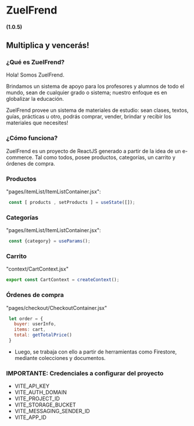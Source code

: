 # ZuelFrend  
#### (1.0.5)

## Multiplica y vencerás!

### ¿Qué es ZuelFrend?
Hola! Somos ZuelFrend.  
  
Brindamos un sistema de apoyo para los profesores y alumnos de todo el mundo, sean de cualquier grado o sistema; nuestro enfoque es en globalizar la educación.  
  
  ZuelFrend provee un sistema de materiales de estudio: sean clases, textos, guías, prácticas u otro, podrás comprar, vender, brindar y recibir los materiales que necesites!  
  ### ¿Cómo funciona?
  ZuelFrend es un proyecto de ReactJS generado a partir de la idea de un e-commerce. Tal como todos, posee productos, categorías, un carrito y órdenes de compra.  
  ### Productos
  "pages/itemList/ItemListContainer.jsx":
  ```javascript
   const [ products , setProducts ] = useState([]);
  ```
  ### Categorías
  "pages/itemList/ItemListContainer.jsx":
  ```javascript
   const {category} = useParams();
  ```
  ### Carrito 
  "context/CartContext.jsx"
   ```javascript
  export const CartContext = createContext();
  ```
  ### Órdenes de compra
  "pages/checkout/CheckoutContainer.jsx"
   ```javascript
    let order = { 
      buyer: userInfo,
      items: cart,
      total: getTotalPrice()
    }
  ```
 - Luego, se trabaja con ello a partir de herramientas como Firestore, mediante colecciones y documentos.

### IMPORTANTE: Credenciales a configurar del proyecto

- VITE_API_KEY
- VITE_AUTH_DOMAIN
- VITE_PROJECT_ID
- VITE_STORAGE_BUCKET
- VITE_MESSAGING_SENDER_ID
- VITE_APP_ID